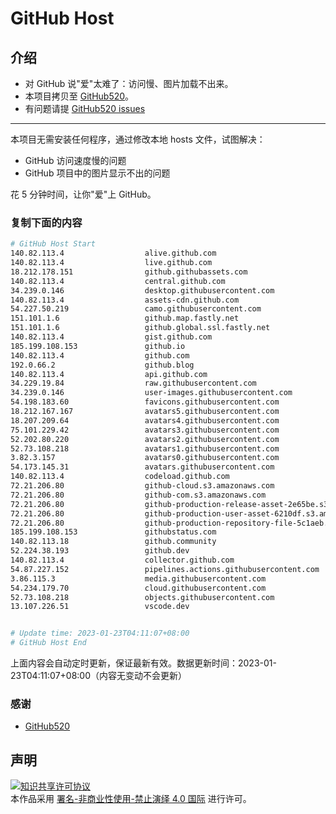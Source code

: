 # GitHub Host
## 介绍
- 对 GitHub 说"爱"太难了：访问慢、图片加载不出来。
- 本项目拷贝至 [GitHub520](https://github.com/521xueweihan/GitHub520)。
- 有问题请提 [GitHub520 issues](https://github.com/521xueweihan/GitHub520/issues/new)

---

本项目无需安装任何程序，通过修改本地 hosts 文件，试图解决：
- GitHub 访问速度慢的问题
- GitHub 项目中的图片显示不出的问题

花 5 分钟时间，让你"爱"上 GitHub。

### 复制下面的内容
```bash
# GitHub Host Start
140.82.113.4                  alive.github.com
140.82.113.4                  live.github.com
18.212.178.151                github.githubassets.com
140.82.113.4                  central.github.com
34.239.0.146                  desktop.githubusercontent.com
140.82.113.4                  assets-cdn.github.com
54.227.50.219                 camo.githubusercontent.com
151.101.1.6                   github.map.fastly.net
151.101.1.6                   github.global.ssl.fastly.net
140.82.113.4                  gist.github.com
185.199.108.153               github.io
140.82.113.4                  github.com
192.0.66.2                    github.blog
140.82.113.4                  api.github.com
34.229.19.84                  raw.githubusercontent.com
34.239.0.146                  user-images.githubusercontent.com
54.198.183.60                 favicons.githubusercontent.com
18.212.167.167                avatars5.githubusercontent.com
18.207.209.64                 avatars4.githubusercontent.com
75.101.229.42                 avatars3.githubusercontent.com
52.202.80.220                 avatars2.githubusercontent.com
52.73.108.218                 avatars1.githubusercontent.com
3.82.3.157                    avatars0.githubusercontent.com
54.173.145.31                 avatars.githubusercontent.com
140.82.113.4                  codeload.github.com
72.21.206.80                  github-cloud.s3.amazonaws.com
72.21.206.80                  github-com.s3.amazonaws.com
72.21.206.80                  github-production-release-asset-2e65be.s3.amazonaws.com
72.21.206.80                  github-production-user-asset-6210df.s3.amazonaws.com
72.21.206.80                  github-production-repository-file-5c1aeb.s3.amazonaws.com
185.199.108.153               githubstatus.com
140.82.113.18                 github.community
52.224.38.193                 github.dev
140.82.113.4                  collector.github.com
54.87.227.152                 pipelines.actions.githubusercontent.com
3.86.115.3                    media.githubusercontent.com
54.234.179.70                 cloud.githubusercontent.com
52.73.108.218                 objects.githubusercontent.com
13.107.226.51                 vscode.dev


# Update time: 2023-01-23T04:11:07+08:00
# GitHub Host End

```
上面内容会自动定时更新，保证最新有效。数据更新时间：2023-01-23T04:11:07+08:00（内容无变动不会更新）

### 感谢

- [GitHub520](https://github.com/521xueweihan/GitHub520)

## 声明
<a rel="license" href="https://creativecommons.org/licenses/by-nc-nd/4.0/deed.zh"><img alt="知识共享许可协议" style="border-width: 0" src="https://licensebuttons.net/l/by-nc-nd/4.0/88x31.png"></a><br>本作品采用 <a rel="license" href="https://creativecommons.org/licenses/by-nc-nd/4.0/deed.zh">署名-非商业性使用-禁止演绎 4.0 国际</a> 进行许可。